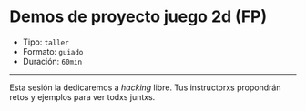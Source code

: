# Demos de proyecto juego 2d (FP)

* Tipo: `taller`
* Formato: `guiado`
* Duración: `60min`

***

Esta sesión la dedicaremos a _hacking_ libre. Tus instructorxs propondrán retos
y ejemplos para ver todxs juntxs.
